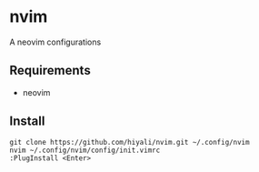 # nvim
A neovim configurations

## Requirements
* neovim

## Install
```shell
git clone https://github.com/hiyali/nvim.git ~/.config/nvim
nvim ~/.config/nvim/config/init.vimrc
:PlugInstall <Enter>
```
